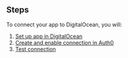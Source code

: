 ## Steps

To connect your app to DigitalOcean, you will:

1. [Set up app in DigitalOcean](#set-up-app-in-digitalocean)
2. [Create and enable connection in Auth0](#create-and-enable-connection-in-auth0)
3. [Test connection](#test-connection)
